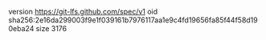 version https://git-lfs.github.com/spec/v1
oid sha256:2e16da299003f9e1f039161b7976117aa1e9c4fd19656fa85f44f58d190eba24
size 3176
